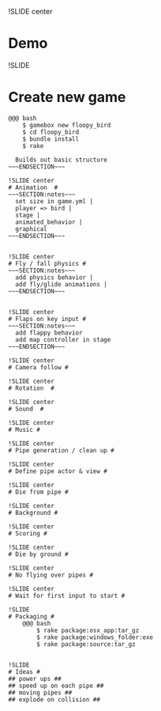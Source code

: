 !SLIDE center
# Demo #


!SLIDE
# Create new game #

	@@@ bash 
		$ gamebox new floopy_bird
		$ cd floopy_bird
		$ bundle install
		$ rake

~~~SECTION:notes~~~
  Builds out basic structure
~~~ENDSECTION~~~

!SLIDE center
# Animation  #
~~~SECTION:notes~~~
  set size in game.yml |
  player => bird |
  stage |
  animated_behavior |
  graphical
~~~ENDSECTION~~~


!SLIDE center
# Fly / fall physics #
~~~SECTION:notes~~~
  add physics behavior |
  add fly/glide animations |
~~~ENDSECTION~~~


!SLIDE center
# Flaps on key input #
~~~SECTION:notes~~~
  add flappy behavior
  add map controller in stage
~~~ENDSECTION~~~

!SLIDE center
# Camera follow #

!SLIDE center
# Rotation  #

!SLIDE center
# Sound  #

!SLIDE center
# Music #

!SLIDE center
# Pipe generation / clean up #

!SLIDE center
# Define pipe actor & view #

!SLIDE center
# Die from pipe #

!SLIDE center
# Background #

!SLIDE center
# Scoring #

!SLIDE center
# Die by ground #

!SLIDE center
# No flying over pipes #

!SLIDE center
# Wait for first input to start #

!SLIDE
# Packaging #
	@@@ bash 
		$ rake package:osx_app:tar_gz
		$ rake package:windows_folder:exe
		$ rake package:source:tar_gz


!SLIDE
# Ideas #
## power ups ##
## speed up on each pipe ##
## moving pipes ##
## explode on collision ##
